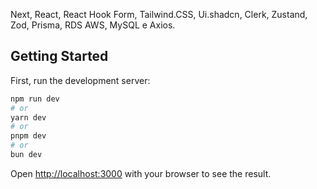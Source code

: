 Next, React, React Hook Form, Tailwind.CSS, Ui.shadcn, Clerk, Zustand, Zod, Prisma, RDS AWS, MySQL e Axios.

## Getting Started

First, run the development server:

```bash
npm run dev
# or
yarn dev
# or
pnpm dev
# or
bun dev
```

Open [http://localhost:3000](http://localhost:3000) with your browser to see the result.